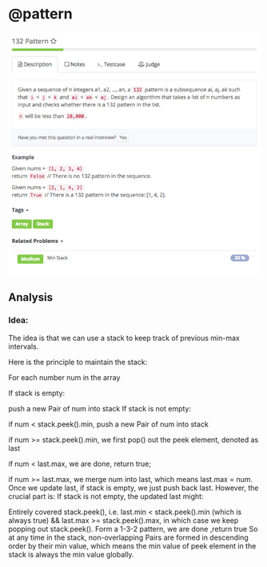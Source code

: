 # @pattern

![](../../../../../.gitbook/assets/screen-shot-2017-09-01-at-10.16.45-am.png)

## Analysis

### Idea:

The idea is that we can use a stack to keep track of previous min-max intervals.

Here is the principle to maintain the stack:

For each number num in the array

If stack is empty:

push a new Pair of num into stack If stack is not empty:

if num &lt; stack.peek\(\).min, push a new Pair of num into stack

if num &gt;= stack.peek\(\).min, we first pop\(\) out the peek element, denoted as last

if num &lt; last.max, we are done, return true;

if num &gt;= last.max, we merge num into last, which means last.max = num. Once we update last, if stack is empty, we just push back last. However, the crucial part is: If stack is not empty, the updated last might:

Entirely covered stack.peek\(\), i.e. last.min &lt; stack.peek\(\).min \(which is always true\) && last.max &gt;= stack.peek\(\).max, in which case we keep popping out stack.peek\(\). Form a 1-3-2 pattern, we are done ,return true So at any time in the stack, non-overlapping Pairs are formed in descending order by their min value, which means the min value of peek element in the stack is always the min value globally.

